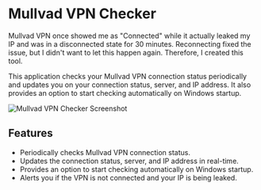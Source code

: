 # Mullvad VPN Checker

Mullvad VPN once showed me as "Connected" while it actually leaked my IP and was in a disconnected state for 30 minutes. Reconnecting fixed the issue, but I didn't want to let this happen again. Therefore, I created this tool.

This application checks your Mullvad VPN connection status periodically and updates you on your connection status, server, and IP address. It also provides an option to start checking automatically on Windows startup.

![Mullvad VPN Checker Screenshot](https://i.ibb.co/DGG5m4D/Screenshot-2024-07-02-215916.png)

## Features
- Periodically checks Mullvad VPN connection status.
- Updates the connection status, server, and IP address in real-time.
- Provides an option to start checking automatically on Windows startup.
- Alerts you if the VPN is not connected and your IP is being leaked.
